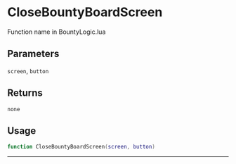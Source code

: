 # CloseBountyBoardScreen
Function name in BountyLogic.lua
## Parameters
`screen`, `button`
## Returns
`none`
## Usage
```lua
function CloseBountyBoardScreen(screen, button)
```
---
